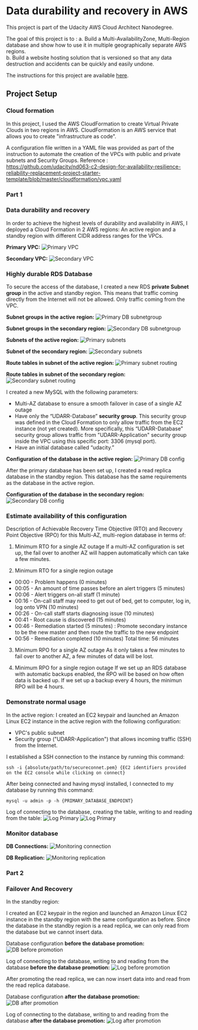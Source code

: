 # Data durability and recovery in AWS

This project is part of the Udacity AWS Cloud Architect Nanodegree.

The goal of this project is to :
a.  Build a Multi-AvailabilityZone, Multi-Region database and show how to use it in multiple geographically separate AWS regions.  
b.  Build a website hosting solution that is versioned so that any data destruction and accidents can be quickly and easily undone.


The instructions for this project are available [here](https://github.com/udacity/nd063-c2-design-for-availability-resilience-reliability-replacement-project-starter-template).

## Project Setup
### Cloud formation
In this project, I used the AWS CloudFormation to create Virtual Private Clouds in two regions in AWS. CloudFormation is an AWS service that allows you to create "infrastructure as code". 

A configuration file written in a YAML file was provided as part of the instruction to automate the creation of the VPCs with public and private subnets and Security Groups. Reference : https://github.com/udacity/nd063-c2-design-for-availability-resilience-reliability-replacement-project-starter-template/blob/master/cloudformation/vpc.yaml

### Part 1

### Data durability and recovery
In order to achieve the highest levels of durability and availability in AWS, I deployed a Cloud Formation in 2 AWS regions: An active region and a standby region with different CIDR address ranges for the VPCs.

**Primary VPC:**
![Primary VPC](screenshots/primary_Vpc.png "Primary VPC")

**Secondary VPC:**
![Secondary VPC](screenshots/secondary_Vpc.png "Secondary VPC")

### Highly durable RDS Database

To secure the access of the database, I created a new RDS **private Subnet group** in the active and standby region. This means that traffic coming directly from the Internet will not be allowed. Only traffic coming from the VPC.

**Subnet groups in the active region:**
![Primary DB subnetgroup](screenshots/primaryDB_subnetgroup.png "Primary DB subnetgroup")

**Subnet groups in the secondary region:**
![Secondary DB subnetgroup](screenshots/secondaryDB_subnetgroup.png "Secondary DB subnetgroup")


**Subnets of the active region:**
![Primary subnets](screenshots/primaryVPC_subnets.png "Primary subnets")

**Subnet of the secondary region:**
![Secondary subnets](screenshots/secondaryVPC_subnets.png "Secondary subnets")


**Route tables in subnet of the active region:**
![Primary subnet routing](screenshots/primary_subnet_routing.png "Primary subnet routing")

**Route tables in subnet of the secondary region:**
![Secondary subnet routing](screenshots/secondary_subnet_routing.png "Secondary subnet routing")

I created a new MySQL with the following parameters:
- Multi-AZ database to ensure a smooth failover in case of a single AZ outage
- Have only the “UDARR-Database” **security group**. This security group was defined in the Cloud Formation to only allow traffic from the EC2 instance (not yet created). More specifically, this “UDARR-Database” security group allows traffic from "UDARR-Application" security group inside the VPC using this specific port: 3306 (mysql port).
- Have an initial database called “udacity.” 

**Configuration of the database in the active region:**
![Primary DB config](screenshots/primaryDB_config.png "Primary DB config")

After the primary database has been set up, I created a read replica database in the standby region. This database has the same requirements as the database in the active region.

**Configuration of the database in the secondary region:**
![Secondary DB config](screenshots/secondaryDB_config.png "Secondary DB config")

### Estimate availability of this configuration

Description of Achievable Recovery Time Objective (RTO) and Recovery Point Objective (RPO) for this Multi-AZ, multi-region database in terms of:

1. Minimum RTO for a single AZ outage 
If a multi-AZ configuration is set up, the fail over to another AZ will happen automatically which can take a few minutes.
    
2. Minimum RTO for a single region outage
- 00:00 - Problem happens (0 minutes) 
- 00:05 - An amount of time passes before an alert triggers (5 minutes) 
- 00:06 - Alert triggers on-all staff (1 minute) 
- 00:16 - On-call staff may need to get out of bed, get to computer, log in, log onto VPN (10 minutes) 
- 00:26 - On-call staff starts diagnosing issue (10 minutes) 
- 00:41 - Root cause is discovered (15 minutes) 
- 00:46 - Remediation started (5 minutes) :  Promote secondary instance to be the new master and then route the traffic to the new endpoint
- 00:56 - Remediation completed (10 minutes) 
Total time: 56 minutes 

3. Minimum RPO for a single AZ outage
As it only takes a few minutes to fail over to another AZ, a few minutes of data will be lost.   
       
4. Minimum RPO for a single region outage 
If we set up an RDS database with automatic backups enabled, the RPO will be based on how often data is backed up. If we set up a backup every 4 hours, the minimun RPO will be 4 hours.

### Demonstrate normal usage

In the active region:
I created an EC2 keypair and launched an Amazon Linux EC2 instance in the active region with the following configuration:
- VPC's public subnet
- Security group ("UDARR-Application") that allows incoming traffic (SSH) from the Internet.

I established a SSH connection to the instance by running this command:
```
ssh -i {absolute/path/to/secureconnet.pem} {EC2 identifiers provided on the EC2 console while clicking on connect}
```
After being connected and having mysql installed, I connected to my database by running this command:
```
mysql -u admin -p -h {PRIMARY_DATABASE_ENDPOINT}
```

Log of connecting to the database, creating the table, writing to and reading from the table:
![Log Primary](screenshots/log_primary.png "Log Primary")
![Log Primary](screenshots/log_primary1.png "Log Primary")

### Monitor database

**DB Connections:**
![Monitoring connection](screenshots/monitoring_connections.png "Monitoring connection")

**DB Replication:**
![Monitoring replication](screenshots/monitoring_replication.png "Monitoring replication")

### Part 2
### Failover And Recovery
In the standby region:

I created an EC2 keypair in the region and launched an Amazon Linux EC2 instance in the standby region with the same configuration as before.
Since the database in the standby region is a read replica, we can only read from the database but we cannot insert data.

Database configuration **before the database promotion:**
![DB before promotion](screenshots/rr_before_promotion.png "DB before promotion")

Log of connecting to the database, writing to and reading from the database **before the database promotion:**
![Log before promotion](screenshots/log_rr_before_promotion.png "Log before promotion")

After promoting the read replica, we can now insert data into and read from the read replica database.

Database configuration **after the database promotion:**
![DB after promotion](screenshots/rr_after_promotion.png "DB after promotion")

Log of connecting to the database, writing to and reading from the database **after the database promotion:**
![Log after promotion](screenshots/log_rr_after_promotion.png "Log after promotion")






